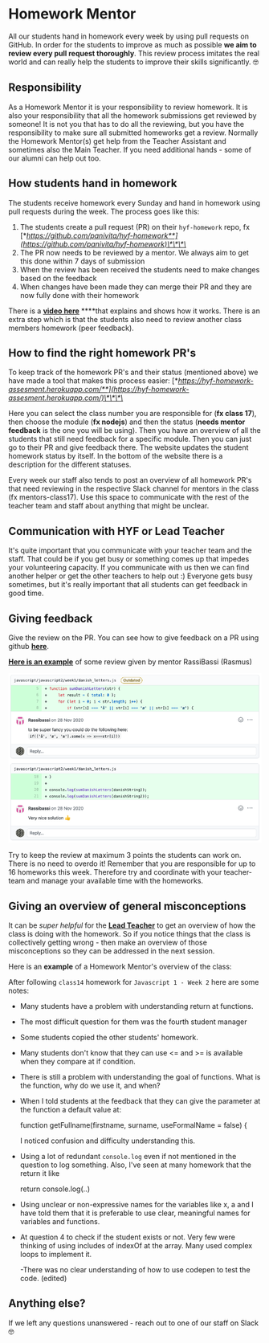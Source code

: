 # Homework Mentor

All our students hand in homework every week by using pull requests on GitHub. In order for the students to improve as much as possible **we aim to review every pull request thoroughly**. This review process imitates the real world and can really help the students to improve their skills significantly. 🤓

## Responsibility

As a Homework Mentor it is your responsibility to review homework. It is also your responsibility that all the homework submissions get reviewed by someone! It is not you that has to do all the reviewing, but you have the responsibility to make sure all submitted homeworks get a review. Normally the Homework Mentor\(s\) get help from the Teacher Assistant and sometimes also the Main Teacher. If you need additional hands - some of our alumni can help out too.

## How students hand in homework

The students receive homework every Sunday and hand in homework using pull requests during the week. The process goes like this:

1. The students create a pull request \(PR\) on their `hyf-homework` repo, fx [**https://github.com/panivita/hyf-homework**](https://github.com/panivita/hyf-homework)\*\*\*\*
2. The PR now needs to be reviewed by a mentor. We always aim to get this done within 7 days of submission
3. When the review has been received the students need to make changes based on the feedback
4. When changes have been made they can merge their PR and they are now fully done with their homework

There is a [**video here**](https://www.youtube.com/watch?v=XYlgh9hSWtw) ****that explains and shows how it works. There is an extra step which is that the students also need to review another class members homework \(peer feedback\).

## How to find the right homework PR's

To keep track of the homework PR's and their status \(mentioned above\) we have made a tool that makes this process easier: [**https://hyf-homework-assesment.herokuapp.com/**](https://hyf-homework-assesment.herokuapp.com/)\*\*\*\*

Here you can select the class number you are responsible for \(**fx class 17**\), then choose the module \(**fx nodejs**\) and then the status \(**needs mentor feedback** is the one you will be using\). Then you have an overview of all the students that still need feedback for a specific module. Then you can just go to their PR and give feedback there. The website updates the student homework status by itself. In the bottom of the website there is a description for the different statuses.

Every week our staff also tends to post an overview of all homework PR's that need reviewing in the respective Slack channel for mentors in the class \(fx mentors-class17\). Use this space to communicate with the rest of the teacher team and staff about anything that might be unclear.

## Communication with HYF or Lead Teacher

It's quite important that you communicate with your teacher team and the staff. That could be if you get busy or something comes up that impedes your volunteering capacity. If you communicate with us then we can find another helper or get the other teachers to help out :\) Everyone gets busy sometimes, but it's really important that all students can get feedback in good time.

## Giving feedback

Give the review on the PR. You can see how to give feedback on a PR using github [**here**](https://docs.github.com/en/free-pro-team@latest/github/collaborating-with-issues-and-pull-requests/commenting-on-a-pull-request). 

[**Here is an example**](https://github.com/sofiiadidovych/hyf-homework/pull/9) of some review given by mentor RassiBassi \(Rasmus\)

![](../.gitbook/assets/screenshot-2021-05-24-at-16.11.30.png)

Try to keep the review at maximum 3 points the students can work on. There is no need to overdo it! Remember that you are responsible for up to 16 homeworks this week. Therefore try and coordinate with your teacher-team and manage your available time with the homeworks.

## Giving an overview of general misconceptions

It can be _super helpful_ for the [**Lead Teacher**](https://mentor.hackyourfuture.dk/roles/lead-teacher) to get an overview of how the class is doing with the homework. So if you notice things that the class is collectively getting wrong - then make an overview of those misconceptions so they can be addressed in the next session.

Here is an **example** of a Homework Mentor's overview of the class:

After following `class14` homework for `Javascript 1 - Week 2` here are some notes:

* Many students have a problem with understanding return at functions.
* The most difficult question for them was the fourth student manager
* Some students copied the other students' homework.
* Many students don't know that they can use &lt;= and &gt;= is available when they compare at if condition.
* There is still a problem with understanding the goal of functions. What is the function, why do we use it, and when?
* When I told students at the feedback that they can give the parameter at the function a default value at:

  function getFullname\(firstname, surname, useFormalName = false\) {

  I noticed confusion and difficulty understanding this.

* Using a lot of redundant `console.log` even if not mentioned in the question to log something. Also, I've seen at many homework that the return it like

  return console.log\(..\)

* Using unclear or non-expressive names for the variables like x, a and I have told them that it is preferable to use clear, meaningful names for variables and functions.
* At question 4 to check if the student exists or not. Very few were thinking of using includes of indexOf at the array. Many used complex loops to implement it.

  -There was no clear understanding of how to use codepen to test the code. \(edited\)

## Anything else?

If we left any questions unanswered - reach out to one of our staff on Slack 🤓 

